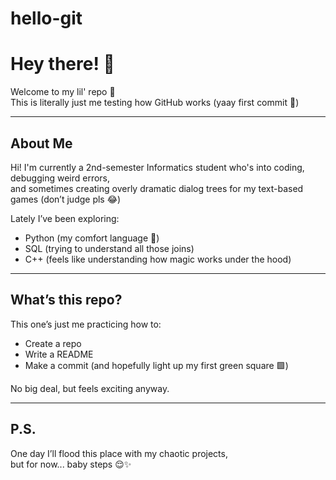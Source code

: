 # hello-git
# Hey there! 👋

Welcome to my lil' repo 🌱  
This is literally just me testing how GitHub works (yaay first commit 🎉)

---

## About Me

Hi! I'm currently a 2nd-semester Informatics student who's into coding, debugging weird errors,  
and sometimes creating overly dramatic dialog trees for my text-based games (don’t judge pls 😂)

Lately I’ve been exploring:
- Python (my comfort language 🐍)
- SQL (trying to understand all those joins)
- C++ (feels like understanding how magic works under the hood)

---

## What’s this repo?

This one’s just me practicing how to:
- Create a repo
- Write a README
- Make a commit (and hopefully light up my first green square 🟩)

No big deal, but feels exciting anyway.

---

## P.S.

One day I’ll flood this place with my chaotic projects,  
but for now... baby steps 😌✨
